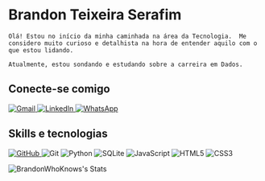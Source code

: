 # Brandon Teixeira Serafim
`
Olá! Estou no início da minha caminhada na área da Tecnologia. 
Me considero muito curioso e detalhista na hora de entender aquilo com o que estou lidando.
`

`
Atualmente, estou sondando e estudando sobre a carreira em Dados.
`
## Conecte-se comigo
<p align="left">
  <a href="mailto: br.serafim@gmail.com">
    <img src="https://img.shields.io/badge/Gmail-333333?style=for-the-badge&logo=gmail&logoColor=red" alt="Gmail">
  </a>
  <a href="https://www.linkedin.com/in/brandon-serafim/">
    <img src="https://img.shields.io/badge/LinkedIn-0077B5?style=for-the-badge&logo=linkedin&logoColor=white" alt="LinkedIn">
  </a>
  <a href="https://wa.me/555189502063">
    <img src="https://img.shields.io/badge/WhatsApp-25D366?style=for-the-badge&logo=whatsapp&logoColor=white" alt="WhatsApp">
  </a>
</p>

## Skills e tecnologias
<p align="left">
  <a href="https://github.com/SEUUSERNAME">
    <img src="https://img.shields.io/badge/GitHub-100000?style=for-the-badge&logo=github&logoColor=white" alt="GitHub">
  </a>
  <img src="https://img.shields.io/badge/GIT-E44C30?style=for-the-badge&logo=git&logoColor=white" alt="Git">
  <img src="https://img.shields.io/badge/python-3670A0?style=for-the-badge&logo=python&logoColor=ffdd54" alt="Python">
  <img src="https://img.shields.io/badge/SQLite-000?style=for-the-badge&logo=sqlite&logoColor=07405E" alt="SQLite">
  <img src="https://img.shields.io/badge/JavaScript-F7DF1E?style=for-the-badge&logo=javascript&logoColor=black" alt="JavaScript">
  <img src="https://img.shields.io/badge/HTML5-E34F26?style=for-the-badge&logo=html5&logoColor=white" alt="HTML5">
  <img src="https://img.shields.io/badge/CSS3-1572B6?style=for-the-badge&logo=css3&logoColor=white" alt="CSS3">
</p>

![BrandonWhoKnows's Stats](https://github-readme-stats.vercel.app/api?username=BrandonWhoKnows&theme=calm&show_icons=true&hide_border=true&count_private=true)
